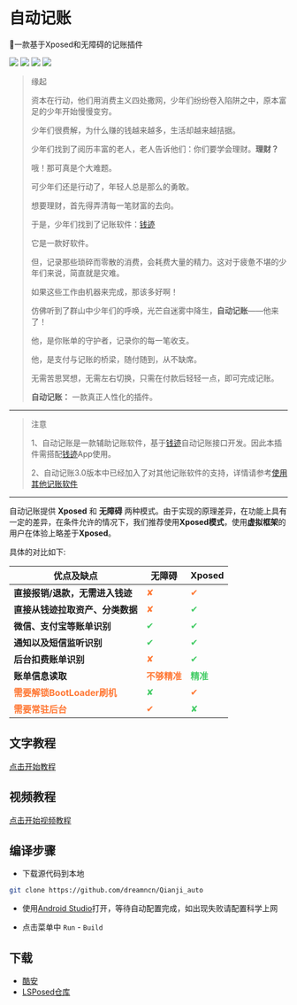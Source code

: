 # 自动记账
 🚀一款基于Xposed和无障碍的记账插件


![](https://img.shields.io/static/v1?label=framework&message=Xposed/无障碍&color=success&style=for-the-badge)
![](https://img.shields.io/static/v1?label=licenes&message=GPL3.0&color=important&style=for-the-badge)
![](https://img.shields.io/github/stars/dreamncn/Qianji_auto.svg?style=for-the-badge)
![](https://img.shields.io/static/v1?label=download&message=44K&color=9cf&style=for-the-badge)

> 缘起
> 
> 资本在行动，他们用消费主义四处撒网，少年们纷纷卷入陷阱之中，原本富足的少年开始慢慢变穷。
> 
> 少年们很费解，为什么赚的钱越来越多，生活却越来越拮据。
> 
> 少年们找到了阅历丰富的老人，老人告诉他们：你们要学会理财。**理财？**
> 
> 哦！那可真是个大难题。
> 
> 可少年们还是行动了，年轻人总是那么的勇敢。
> 
> 想要理财，首先得弄清每一笔财富的去向。
> 
> 于是，少年们找到了记账软件：[钱迹](https://www.coolapk.com/apk/com.mutangtech.qianji)
> 
> 它是一款好软件。
> 
> 但，记录那些琐碎而零散的消费，会耗费大量的精力。这对于疲惫不堪的少年们来说，简直就是灾难。
> 
> 如果这些工作由机器来完成，那该多好啊！
> 
> 仿佛听到了群山中少年们的呼唤，光芒自迷雾中降生，**自动记账**——他来了！
> 
> 他，是你账单的守护者，记录你的每一笔收支。
> 
> 他，是支付与记账的桥梁，随付随到，从不缺席。
> 
> 无需苦思冥想，无需左右切换，只需在付款后轻轻一点，即可完成记账。
> 
> **自动记账：** 一款真正人性化的插件。

----
> 注意 
>
> 1、自动记账是一款辅助记账软件，基于[钱迹](https://www.coolapk.com/apk/com.mutangtech.qianji)自动记账接口开发。因此本插件需搭配[钱迹](https://www.coolapk.com/apk/com.mutangtech.qianji)App使用。<br/>
>
> 2、自动记账3.0版本中已经加入了对其他记账软件的支持，详情请参考[使用其他记账软件]()

----

自动记账提供 **Xposed** 和 **无障碍** 两种模式。由于实现的原理差异，在功能上具有一定的差异，在条件允许的情况下，我们推荐使用**Xposed模式**，使用**虚拟框架**的用户在体验上略差于**Xposed**。


具体的对比如下:

| 优点及缺点                                              | 无障碍                                    | Xposed                                |
| ------------------------------------------------------- | ----------------------------------------- | ------------------------------------- |
| **直接报销/退款，无需进入钱迹**                         | <font color="#ff7733">✘</font>            | <font color="#ff7733">✔</font>        |
| **直接从钱迹拉取资产、分类数据**                        | <font color="#ff7733">✘</font>            | <font color="#44cc66">✔</font>        |
| **微信、支付宝等账单识别**                              | <font color="#44cc66">✔</font>            | <font color="#44cc66">✔</font>        |
| **通知以及短信监听识别**                                | <font color="#44cc66">✔</font>            | <font color="#44cc66">✔</font>        |
| **后台扣费账单识别**                                    | <font color="#ff7733">✘</font>            | <font color="#44cc66">✔</font>        |
| **账单信息读取**                                        | **<font color="#ff7733">不够精准</font>** | **<font color="#44cc66">精准</font>** |
| **<font color="#ff7733">需要解锁BootLoader刷机</font>** | <font color="#44cc66">✘</font>            | <font color="#ff7733">✔</font>        |
| **<font color="#ff7733">需要常驻后台</font>**           | <font color="#ff7733">✔</font>            | <font color="#44cc66">✘</font>        |


## 文字教程

[点击开始教程](https://auto.ankio.net)


## 视频教程

[点击开始视频教程](https://player.bilibili.com/player.html?aid=289448844&bvid=BV1Hf4y147Yi&cid=303785417&page=1)

## 编译步骤

- 下载源代码到本地

```bash
git clone https://github.com/dreamncn/Qianji_auto
```

- 使用[Android Studio](https://developer.android.com/studio)打开，等待自动配置完成，如出现失败请配置科学上网

- 点击菜单中 `Run` - `Build`

## 下载

- [酷安](https://www.coolapk.com/apk/cn.dreamn.qianji_auto)
- [LSPosed仓库](https://github.com/Xposed-Modules-Repo/cn.dreamn.qianji_auto/releases/tag/v3.2.4)







 
